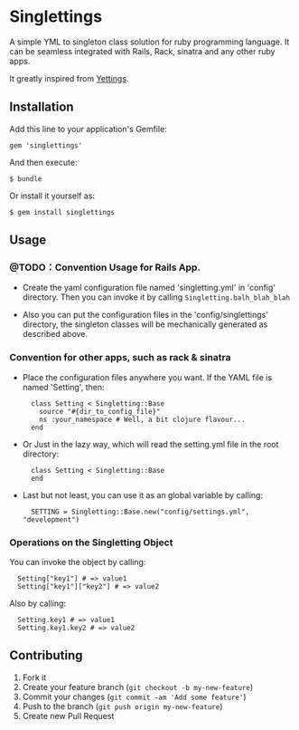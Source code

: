 # Singlettings

A simple YML to singleton class solution for ruby programming language. It can be seamless integrated with Rails, Rack, sinatra and any other ruby apps.

It greatly inspired from [Yettings](https://github.com/charlotte-ruby/yettings).

## Installation

Add this line to your application's Gemfile:

    gem 'singlettings'

And then execute:

    $ bundle

Or install it yourself as:

    $ gem install singlettings

## Usage

### @TODO：Convention Usage for Rails App.

- Create the yaml configuration file named 'singletting.yml' in 'config' directory. Then you can invoke it by calling ```Singletting.balh_blah_blah```

- Also you can put the configuration files in the 'config/singlettings' directory, the singleton classes will be mechanically generated as described above.

### Convention for other apps, such as rack & sinatra

- Place the configuration files anywhere you want. If the YAML file is named 'Setting', then:

  ```(ruby)
    class Setting < Singletting::Base
      source "#{dir_to_config_file}"
      ns :your_namespace # Well, a bit clojure flavour...
    end
  ```

- Or Just in the lazy way, which will read the setting.yml file in the root directory:
  ```(ruby)
    class Setting < Singletting::Base
    end
  ```

- Last but not least, you can use it as an global variable by calling:
  ```(ruby)
    SETTING = Singletting::Base.new("config/settings.yml", "development")
  ```

### Operations on the Singletting Object


You can invoke the object by calling:
  ```(ruby)
    Setting["key1"] # => value1
    Setting["key1"]["key2"] # => value2
  ```

Also by calling:
  ```(ruby)
    Setting.key1 # => value1
    Setting.key1.key2 # => value2
  ```

## Contributing

1. Fork it
2. Create your feature branch (`git checkout -b my-new-feature`)
3. Commit your changes (`git commit -am 'Add some feature'`)
4. Push to the branch (`git push origin my-new-feature`)
5. Create new Pull Request
